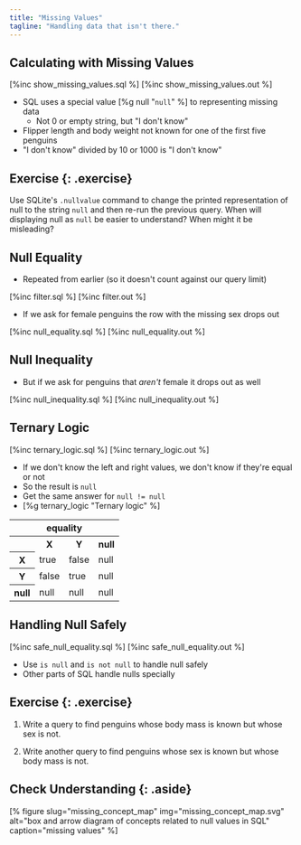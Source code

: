 ```yaml
---
title: "Missing Values"
tagline: "Handling data that isn't there."
---
```


## Calculating with Missing Values

[%inc show_missing_values.sql %]
[%inc show_missing_values.out %]

-   SQL uses a special value [%g null "<code>null</code>" %] to representing missing data
    -   Not 0 or empty string, but "I don't know"
-   Flipper length and body weight not known for one of the first five penguins
-   "I don't know" divided by 10 or 1000 is "I don't know"

## Exercise {: .exercise}

Use SQLite's `.nullvalue` command
to change the printed representation of null to the string `null`
and then re-run the previous query.
When will displaying null as `null` be easier to understand?
When might it be misleading?

## Null Equality

-   Repeated from earlier (so it doesn't count against our query limit)

[%inc filter.sql %]
[%inc filter.out %]

-   If we ask for female penguins the row with the missing sex drops out

[%inc null_equality.sql %]
[%inc null_equality.out %]

## Null Inequality

-   But if we ask for penguins that *aren't* female it drops out as well

[%inc null_inequality.sql %]
[%inc null_inequality.out %]

## Ternary Logic

[%inc ternary_logic.sql %]
[%inc ternary_logic.out %]

-   If we don't know the left and right values, we don't know if they're equal or not
-   So the result is `null`
-   Get the same answer for `null != null`
-   [%g ternary_logic "Ternary logic" %]

<table>
  <tr>
    <th colspan="4">equality</th>
  </tr>
  <tr>
    <th></th>
    <th>X</th>
    <th>Y</th>
    <th>null</th>
  </tr>
  <tr>
    <th>X</th>
    <td>true</td>
    <td>false</td>
    <td>null</td>
  </tr>
  <tr>
    <th>Y</th>
    <td>false</td>
    <td>true</td>
    <td>null</td>
  </tr>
  <tr>
    <th>null</th>
    <td>null</td>
    <td>null</td>
    <td>null</td>
  </tr>
</table>

## Handling Null Safely

[%inc safe_null_equality.sql %]
[%inc safe_null_equality.out %]

-   Use `is null` and `is not null` to handle null safely
-   Other parts of SQL handle nulls specially

## Exercise {: .exercise}

1.  Write a query to find penguins whose body mass is known but whose sex is not.

2.  Write another query to find penguins whose sex is known but whose body mass is not.

## Check Understanding {: .aside}

[% figure
   slug="missing_concept_map"
   img="missing_concept_map.svg"
   alt="box and arrow diagram of concepts related to null values in SQL"
   caption="missing values"
%]
